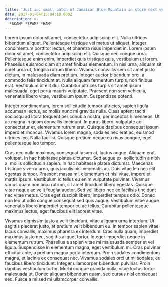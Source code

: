 ```yaml
---
title: 'Just in: small batch of Jamaican Blue Mountain in store next week'
date: 2017-01-04T15:04:10.000Z
description: >-
  *SCAM* *SPAM* *HAM*
---
```


Lorem ipsum dolor sit amet, consectetur adipiscing elit. Nulla ultrices
bibendum aliquet. Pellentesque tristique vel metus ut aliquet. Integer
condimentum porttitor lectus, et pharetra risus imperdiet in. Lorem ipsum dolor
sit amet, consectetur adipiscing elit. Quisque nec congue urna. Pellentesque
enim enim, imperdiet quis tristique quis, vestibulum ut lorem. Phasellus
euismod diam sit amet finibus elementum. In nisi urna, aliquam sit amet urna
ut, fringilla rutrum libero. Vivamus convallis sem sit amet justo dictum, in
malesuada diam pretium. Integer auctor bibendum orci, a commodo felis tincidunt
at. Nulla aliquam fermentum turpis, non finibus erat. Vestibulum ut elit dui.
Curabitur ultrices turpis sit amet ipsum malesuada, eget porta mauris
vulputate. Praesent non sem vehicula, venenatis libero vitae, vestibulum ipsum.
Suspendisse potenti.

Integer condimentum, lorem sollicitudin tempor ultricies, sapien ligula
accumsan lectus, ac mollis nunc mi gravida nulla. Class aptent taciti sociosqu
ad litora torquent per conubia nostra, per inceptos himenaeos. Ut ac magna in
quam convallis tincidunt. In purus libero, vulputate ac consectetur et,
elementum rutrum erat. Quisque dapibus consequat ipsum imperdiet rhoncus.
Vivamus lorem magna, sodales nec erat ac, euismod ultrices leo. Nulla facilisi.
Quisque pretium neque eu risus congue, eget pellentesque leo tempor.

Cras nec nulla maximus, consequat ipsum at, luctus augue. Aliquam erat
volutpat. In hac habitasse platea dictumst. Sed augue ex, sollicitudin a nibh
a, mollis sollicitudin sapien. In hac habitasse platea dictumst. Maecenas
tristique viverra urna, quis iaculis nisi venenatis ac. Duis vitae leo nec elit
egestas tempor. Praesent massa mi, elementum et nisl vitae, imperdiet mattis
ipsum. Vestibulum id tellus eu enim vulputate pulvinar. Vivamus varius quam non
arcu rutrum, sit amet tincidunt libero egestas. Quisque vitae neque ac velit
feugiat auctor. Sed vel libero nec ex facilisis tincidunt nec vitae metus. Cras
eget suscipit libero, imperdiet tempus odio. Donec non leo ut odio congue
consequat sed quis augue. Vestibulum vitae augue venenatis libero imperdiet
tempor eu ac tellus. Curabitur pellentesque maximus lectus, eget faucibus elit
laoreet vitae.

Vivamus dignissim justo a velit tincidunt, vitae aliquam urna interdum. Ut
sagittis placerat justo, at pretium velit bibendum eu. In tempor sapien vitae
lacus convallis, maximus pharetra ex interdum. Cras nulla quam, imperdiet
maximus justo nec, sagittis aliquet tortor. Integer imperdiet neque in
elementum rutrum. Phasellus a sapien vitae mi malesuada semper et vel ligula.
Suspendisse in elementum magna, eget vestibulum mi. Cras pulvinar efficitur
ante, a pretium magna porta interdum. Proin sodales condimentum magna, et
lacinia ex consequat nec. Vivamus sodales orci ut mi sodales, eu faucibus
libero tincidunt. Integer ullamcorper bibendum pulvinar. Proin dapibus
vestibulum tortor. Morbi congue gravida nulla, vitae luctus tortor malesuada
ut. Donec aliquam bibendum quam, sed cursus nisl consequat sed. Fusce a mi sed
mi ullamcorper convallis.
